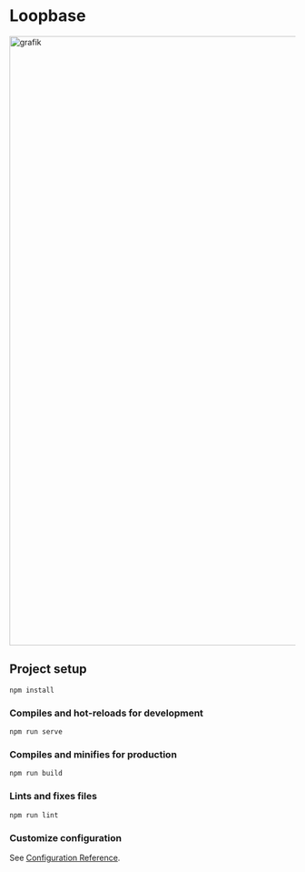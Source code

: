 # Loopbase

<img width="1072" alt="grafik" src="https://user-images.githubusercontent.com/68156346/149636073-55805004-a4a5-4268-96fa-d60bf1553498.png">

## Project setup
```
npm install
```

### Compiles and hot-reloads for development
```
npm run serve
```

### Compiles and minifies for production
```
npm run build
```

### Lints and fixes files
```
npm run lint
```

### Customize configuration
See [Configuration Reference](https://cli.vuejs.org/config/).
